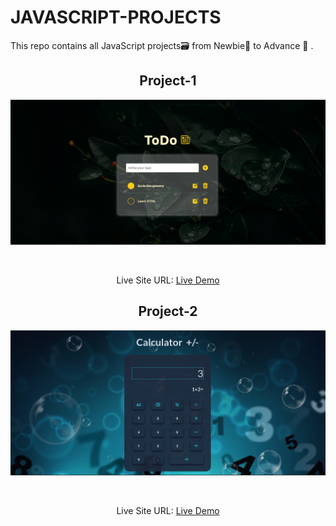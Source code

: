 # JAVASCRIPT-PROJECTS

This repo contains all JavaScript projects🗃️ from Newbie🌱 to Advance 🚀 .

<div align="center">
 <h2 align="center">Project-1</h2>

 <div align="center">
 
 ![solution preview](images/project-1.png)
 
 </div>

 <br/>

Live Site URL: [Live Demo](https://leafy-empanada-416b13.netlify.app/)

</div>

<div align="center">
 <h2 align="center">Project-2</h2>

 <div align="center">
 
 ![solution preview](images/project-2.png)
 
 </div>

 <br/>

Live Site URL: [Live Demo](https://reliable-pie-e5bc31.netlify.app/)

</div>
